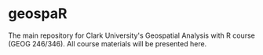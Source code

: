 # geospaR
The main repository for Clark University's Geospatial Analysis with R course (GEOG 246/346). All course materials will be presented here.  
